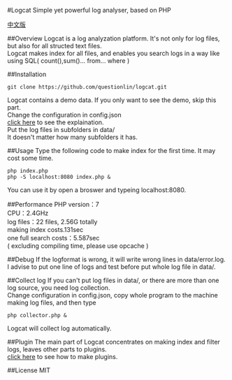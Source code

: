 #Logcat
Simple yet powerful log analyser, based on PHP

[中文版](https://github.com/questionlin/logcat/blob/master/README_zh.md)

##Overview
Logcat is a log analyzation platform. It's not only for log files, but also for all structed text files.  
Logcat makes index for all files, and enables you search logs in a way like using SQL( count(),sum()... from... where ) 

##Installation
```shell
git clone https://github.com/questionlin/logcat.git
```
Logcat contains a demo data. If you only want to see the demo, skip this part.  
Change the configuration in config.json  
[click here](https://github.com/questionlin/logcat/blob/master/docs/config.md) to see the explaination.  
Put the log files in subfolders in data/  
It doesn't matter how many subfolders it has.

##Usage
Type the following code to make index for the first time. It may cost some time.
```shell
php index.php
php -S localhost:8080 index.php &
```
You can use it by open a broswer and typeing localhost:8080.

##Performance
PHP version：7  
CPU：2.4GHz  
log files：22 files, 2.56G totally  
making index costs.131sec  
one full search costs：5.587sec  
( excluding compiling time, please use opcache )

##Debug
If the logformat is wrong, it will write wrong lines in data/error.log.  
I advise to put one line of logs and test before put whole log file in data/.

##Collect log
If you can't put log files in data/, or there are more than one log source, you need log collection.  
Change configuration in config.json, copy whole program to the machine making log files, and then type
```shell
php collector.php &
```
Logcat will collect log automatically.

##Plugin
The main part of Logcat concentrates on making index and filter logs, leaves other parts to plugins.  
[click here](https://github.com/questionlin/logcat/blob/master/docs/plugin.md) to see how to make plugins.

##License
MIT
